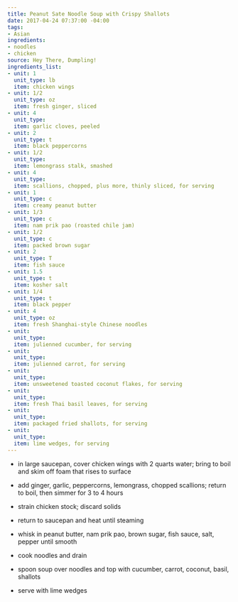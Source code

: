 ```yaml
---
title: Peanut Sate Noodle Soup with Crispy Shallots
date: 2017-04-24 07:37:00 -04:00
tags:
- Asian
ingredients:
- noodles
- chicken
source: Hey There, Dumpling!
ingredients_list:
- unit: 1
  unit_type: lb
  item: chicken wings
- unit: 1/2
  unit_type: oz
  item: fresh ginger, sliced
- unit: 4
  unit_type: 
  item: garlic cloves, peeled
- unit: 2
  unit_type: t
  item: black peppercorns
- unit: 1/2
  unit_type: 
  item: lemongrass stalk, smashed
- unit: 4
  unit_type: 
  item: scallions, chopped, plus more, thinly sliced, for serving
- unit: 1
  unit_type: c
  item: creamy peanut butter
- unit: 1/3
  unit_type: c
  item: nam prik pao (roasted chile jam)
- unit: 1/2
  unit_type: c
  item: packed brown sugar
- unit: 2
  unit_type: T
  item: fish sauce
- unit: 1.5
  unit_type: t
  item: kosher salt
- unit: 1/4
  unit_type: t
  item: black pepper
- unit: 4
  unit_type: oz
  item: fresh Shanghai-style Chinese noodles
- unit: 
  unit_type: 
  item: julienned cucumber, for serving
- unit: 
  unit_type: 
  item: julienned carrot, for serving
- unit: 
  unit_type: 
  item: unsweetened toasted coconut flakes, for serving
- unit: 
  unit_type: 
  item: fresh Thai basil leaves, for serving
- unit: 
  unit_type: 
  item: packaged fried shallots, for serving
- unit: 
  unit_type: 
  item: lime wedges, for serving
---
```


- in large saucepan, cover chicken wings with 2 quarts water; bring to boil and skim off foam that rises to surface
- add ginger, garlic, peppercorns, lemongrass, chopped scallions; return to boil, then simmer for 3 to 4 hours

- strain chicken stock; discard solids
- return to saucepan and heat until steaming
- whisk in peanut butter, nam prik pao, brown sugar, fish sauce, salt, pepper until smooth

- cook noodles and drain

- spoon soup over noodles and top with cucumber, carrot, coconut, basil, shallots
- serve with lime wedges